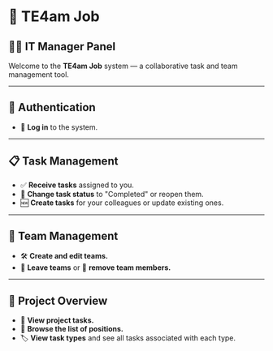 # 💼 TE4am Job  
## 👨‍💻 IT Manager Panel

Welcome to the **TE4am Job** system — a collaborative task and team management tool.

---

## 🔐 Authentication

- 🔑 **Log in** to the system.

---

## 📋 Task Management

- ✅ **Receive tasks** assigned to you.
- 🔄 **Change task status** to "Completed" or reopen them.
- 🆕 **Create tasks** for your colleagues or update existing ones.

---

## 👥 Team Management

- 🛠️ **Create and edit teams.**
- 🚪 **Leave teams** or 👢 **remove team members.**

---

## 📂 Project Overview

- 📁 **View project tasks.**
- 🧾 **Browse the list of positions.**
- 🏷️ **View task types** and see all tasks associated with each type.
